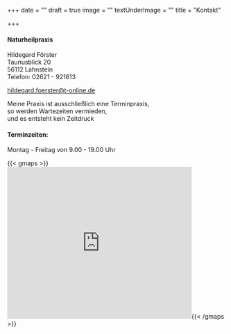 +++
date = ""
draft = true
image = ""
textUnderImage = ""
title = "Kontakt"

+++
#### Naturheilpraxis

Hildegard Förster  
Taunusblick 20  
56112 Lahnstein  
Telefon: 02621 - 921613

hildegard.foerster@t-online.de

Meine Praxis ist ausschließlich eine Terminpraxis,  
so werden Wartezeiten vermieden,  
und es entsteht kein Zeitdruck

#### Terminzeiten:

Montag - Freitag von 9.00 - 19.00 Uhr

{{< gmaps >}}<iframe width="425" height="350" frameborder="0" scrolling="no" marginheight="0" marginwidth="0" src="https://maps.google.de/maps?f=q&source=s_q&hl=de&geocode=&q=Taunusblick+20,+56112,+Lahnstein&sll=50.300744,7.646914&sspn=0.011705,0.033023&vpsrc=6&ie=UTF8&hq=&hnear=Taunusblick+20,+Lahnstein+56112+Lahnstein,+Rhein-Lahn-Kreis,+Rheinland-Pfalz&t=m&z=14&ll=50.301032,7.646935&output=embed"></iframe>{{< /gmaps >}}